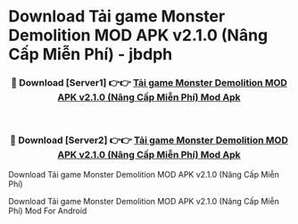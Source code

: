 # Download Tải game Monster Demolition MOD APK v2.1.0 (Nâng Cấp Miễn Phí) - jbdph


<div align="center">
<h3>🔴 Download [Server1] 👉👉 <a href="https://apk-comot.site?title=Tải_game_Monster_Demolition_MOD_APK_v2.1.0_(Nâng_Cấp_Miễn_Phí)">Tải game Monster Demolition MOD APK v2.1.0 (Nâng Cấp Miễn Phí) Mod Apk</a></h3><br>
<h3>🔴 Download [Server2] 👉👉 <a href="https://apk-comot.site?title=Tải_game_Monster_Demolition_MOD_APK_v2.1.0_(Nâng_Cấp_Miễn_Phí)">Tải game Monster Demolition MOD APK v2.1.0 (Nâng Cấp Miễn Phí) Mod Apk</a></h3>
</div>



Download Tải game Monster Demolition MOD APK v2.1.0 (Nâng Cấp Miễn Phí) 

Download Tải game Monster Demolition MOD APK v2.1.0 (Nâng Cấp Miễn Phí) Mod For Android